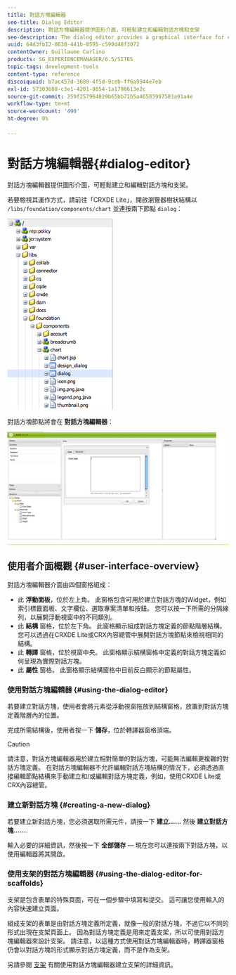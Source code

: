```yaml
---
title: 對話方塊編輯器
seo-title: Dialog Editor
description: 對話方塊編輯器提供圖形介面，可輕鬆建立和編輯對話方塊和支架
seo-description: The dialog editor provides a graphical interface for easily creating and editing dialog boxes and scaffolds
uuid: 64d3fb12-8638-441b-8595-c590d48f3072
contentOwner: Guillaume Carlino
products: SG_EXPERIENCEMANAGER/6.5/SITES
topic-tags: development-tools
content-type: reference
discoiquuid: b7ac457d-3689-4f5d-9ceb-ff6a9944e7eb
exl-id: 57303608-c3e1-4201-8054-1a1798613e2c
source-git-commit: 259f257964829b65bb71b5a46583997581a91a4e
workflow-type: tm+mt
source-wordcount: '490'
ht-degree: 0%

---
```


# 對話方塊編輯器{#dialog-editor}

對話方塊編輯器提供圖形介面，可輕鬆建立和編輯對話方塊和支架。

若要檢視其運作方式，請前往「CRXDE Lite」，開啟瀏覽器樹狀結構以 `/libs/foundation/components/chart` 並連按兩下節點 `dialog`：

![chlimage_1-247](assets/chlimage_1-247.png)

對話方塊節點將會在 **對話方塊編輯器**：

![screen_shot_2012-02-01at25033pm](assets/screen_shot_2012-02-01at25033pm.png)

## 使用者介面概觀 {#user-interface-overview}

對話方塊編輯器介面由四個窗格組成：

* 此 **浮動面板**，位於左上角。 此窗格包含可用於建立對話方塊的Widget，例如索引標籤面板、文字欄位、選取專案清單和按鈕。 您可以按一下所需的分隔線列，以展開浮動視窗中的不同類別。
* 此 **結構** 窗格，位於左下角。 此窗格顯示組成對話方塊定義的節點階層結構。 您可以透過在CRXDE Lite或CRX內容總管中展開對話方塊節點來檢視相同的結構。
* 此 **轉譯** 窗格，位於視窗中央。 此窗格顯示結構窗格中定義的對話方塊定義如何呈現為實際對話方塊。
* 此 **屬性** 窗格。 此窗格顯示結構窗格中目前反白顯示的節點屬性。

### 使用對話方塊編輯器 {#using-the-dialog-editor}

若要建立對話方塊，使用者會將元素從浮動視窗拖放到結構窗格，放置到對話方塊定義階層內的位置。

完成所需結構後，使用者按一下 **儲存**，位於轉譯器窗格頂端。

>[!CAUTION]
>
>請注意，對話方塊編輯器用於建立相對簡單的對話方塊，可能無法編輯更複雜的對話方塊定義。 在對話方塊編輯器不允許編輯對話方塊結構的情況下，必須透過直接編輯節點結構來手動建立和/或編輯對話方塊定義，例如，使用CRXDE Lite或CRX內容總管。

### 建立新對話方塊 {#creating-a-new-dialog}

若要建立新對話方塊，您必須選取所需元件，請按一下 **建立……** 然後 **建立對話方塊……**.

輸入必要的詳細資訊，然後按一下 **全部儲存**  — 現在您可以連按兩下對話方塊，以使用編輯器將其開啟。

### 使用支架的對話方塊編輯器 {#using-the-dialog-editor-for-scaffolds}

支架是包含表單的特殊頁面，可在一個步驟中填寫和提交。 這可讓您使用輸入的內容快速建立頁面。

組成支架的表單是由對話方塊定義所定義，就像一般的對話方塊，不過它以不同的形式出現在支架頁面上。 因為對話方塊定義是用來定義支架，所以可使用對話方塊編輯器來設計支架。 請注意，以這種方式使用對話方塊編輯器時，轉譯器窗格仍會以對話方塊的形式顯示對話方塊定義，而不是作為支架。

另請參閱 [支架](/help/sites-authoring/scaffolding.md) 有關使用對話方塊編輯器建立支架的詳細資訊。
